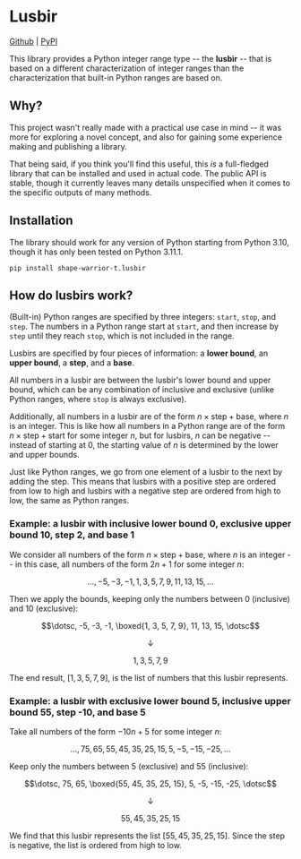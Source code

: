# Lusbir

[Github](https://github.com/shape-warrior-t/lusbir) | [PyPI](https://pypi.org/project/shape-warrior-t.lusbir/)

This library provides a Python integer range type -- the **lusbir** -- that is based on a different characterization of integer ranges than the characterization that built-in Python ranges are based on.


## Why?

This project wasn't really made with a practical use case in mind -- it was more for exploring a novel concept, and also for gaining some experience making and publishing a library.

That being said, if you think you'll find this useful, this _is_ a full-fledged library that can be installed and used in actual code. The public API is stable, though it currently leaves many details unspecified when it comes to the specific outputs of many methods.


## Installation

The library should work for any version of Python starting from Python 3.10, though it has only been tested on Python 3.11.1.

`pip install shape-warrior-t.lusbir`


## How do lusbirs work?

(Built-in) Python ranges are specified by three integers: `start`, `stop`, and `step`. The numbers in a Python range start at `start`, and then increase by `step` until they reach `stop`, which is not included in the range.

Lusbirs are specified by four pieces of information: a **lower bound**, an **upper bound**, a **step**, and a **base**.

All numbers in a lusbir are between the lusbir's lower bound and upper bound, which can be any combination of inclusive and exclusive (unlike Python ranges, where `stop` is always exclusive).

Additionally, all numbers in a lusbir are of the form $n \times \mathrm{step} + \mathrm{base}$, where $n$ is an integer. This is like how all numbers in a Python range are of the form $n \times \mathrm{step} + \mathrm{start}$ for some integer $n$, but for lusbirs, $n$ can be negative -- instead of starting at 0, the starting value of $n$ is determined by the lower and upper bounds.

Just like Python ranges, we go from one element of a lusbir to the next by adding the step. This means that lusbirs with a positive step are ordered from low to high and lusbirs with a negative step are ordered from high to low, the same as Python ranges.

### Example: a lusbir with inclusive lower bound 0, exclusive upper bound 10, step 2, and base 1

We consider all numbers of the form $n \times \mathrm{step} + \mathrm{base}$, where $n$ is an integer -- in this case, all numbers of the form $2n + 1$ for some integer $n$:

$$\dotsc, -5, -3, -1, 1, 3, 5, 7, 9, 11, 13, 15, \dotsc$$

Then we apply the bounds, keeping only the numbers between 0 (inclusive) and 10 (exclusive):

$$\dotsc, -5, -3, -1, \boxed{1, 3, 5, 7, 9}, 11, 13, 15, \dotsc$$

$$\downarrow$$

$$1, 3, 5, 7, 9$$

The end result, $[1, 3, 5, 7, 9]$, is the list of numbers that this lusbir represents.

### Example: a lusbir with exclusive lower bound 5, inclusive upper bound 55, step -10, and base 5

Take all numbers of the form $-10n + 5$ for some integer $n$:

$$\dotsc, 75, 65, 55, 45, 35, 25, 15, 5, -5, -15, -25, \dotsc$$

Keep only the numbers between 5 (exclusive) and 55 (inclusive):

$$\dotsc, 75, 65, \boxed{55, 45, 35, 25, 15}, 5, -5, -15, -25, \dotsc$$

$$\downarrow$$

$$55, 45, 35, 25, 15$$

We find that this lusbir represents the list $[55, 45, 35, 25, 15]$. Since the step is negative, the list is ordered from high to low.
